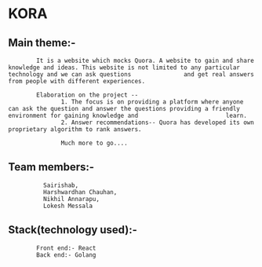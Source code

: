 # KORA

## Main theme:-
            It is a website which mocks Quora. A website to gain and share knowledge and ideas. This website is not limited to any particular technology and we can ask questions               and get real answers from people with different experiences.
            
            Elaboration on the project --
                   1. The focus is on providing a platform where anyone can ask the question and answer the questions providing a friendly environment for gaining knowledge and                         learn.
                   2. Answer recommendations-- Quora has developed its own proprietary algorithm to rank answers.
                   
                   Much more to go....                 
                     
                        
            
## Team members:-
              Sairishab,
              Harshwardhan Chauhan, 
              Nikhil Annarapu,
              Lokesh Messala
              
## Stack(technology used):-
            Front end:- React
            Back end:- Golang
